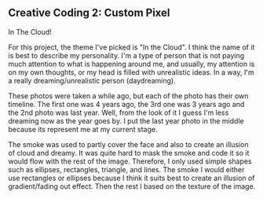 ## Creative Coding 2: Custom Pixel 

In The Cloud!

For this project, the theme I've picked is "In the Cloud". I think the name of it is best to describe my personality. I'm a type of person that is not paying much attention to what is happening around me, and usually, my attention is on my own thoughts, or my head is filled with unrealistic ideas. In a way, I'm a really dreaming/unrealistic person (daydreaming).  

These photos were taken a while ago, but each of the photo has their own timeline. The first one was 4 years ago, the 3rd one was 3 years ago and the 2nd photo was last year. Well, from the look of it I guess I'm less dreaming now as the year goes by. I put the last year photo in the middle because its represent me at my current stage. 

The smoke was used to partly cover the face and also to create an illusion of cloud and dreamy. It was quite hard to mask the smoke and code it so it would flow with the rest of the image. Therefore, I only used simple shapes such as ellipses, rectangles, triangle, and lines. The smoke I would either use rectangles or ellipses because I think it suits best to create an illusion of gradient/fading out effect. Then the rest I based on the texture of the image. 
